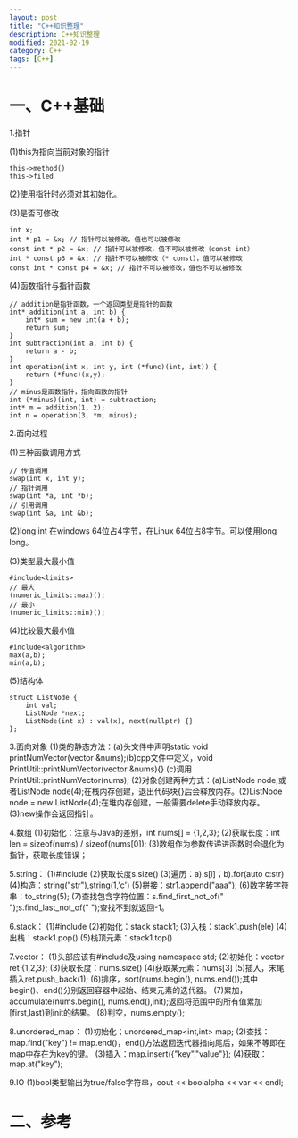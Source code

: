 ```yaml
---
layout: post
title: "C++知识整理"
description: C++知识整理
modified: 2021-02-19
category: C++
tags: [C++]
---
```


# 一、C++基础

1.指针

(1)this为指向当前对象的指针
    
    this->method()
    this->filed

(2)使用指针时必须对其初始化。

(3)是否可修改

    int x;
    int * p1 = &x; // 指针可以被修改，值也可以被修改
    const int * p2 = &x; // 指针可以被修改，值不可以被修改（const int）
    int * const p3 = &x; // 指针不可以被修改（* const），值可以被修改
    const int * const p4 = &x; // 指针不可以被修改，值也不可以被修改
    
(4)函数指针与指针函数

    // addition是指针函数，一个返回类型是指针的函数
    int* addition(int a, int b) {
        int* sum = new int(a + b);
        return sum;
    }
    int subtraction(int a, int b) {
        return a - b;
    }
    int operation(int x, int y, int (*func)(int, int)) {
        return (*func)(x,y);
    }
    // minus是函数指针，指向函数的指针
    int (*minus)(int, int) = subtraction;
    int* m = addition(1, 2);
    int n = operation(3, *m, minus);

2.面向过程

(1)三种函数调用方式

    // 传值调用
    swap(int x, int y);
    // 指针调用
    swap(int *a, int *b);
    // 引用调用
    swap(int &a, int &b);

(2)long int 在windows 64位占4字节，在Linux 64位占8字节。可以使用long long。

(3)类型最大最小值

    #include<limits>
    // 最大
    (numeric_limits::max)();
    // 最小
    (numeric_limits::min)();
    
(4)比较最大最小值

    #include<algorithm>
    max(a,b); 
    min(a,b);
    
(5)结构体

    struct ListNode {
        int val;
        ListNode *next;
        ListNode(int x) : val(x), next(nullptr) {}
    };

3.面向对象
(1)类的静态方法：(a)头文件中声明static void printNumVector(vector<int> &nums);(b)cpp文件中定义，void PrintUtil::printNumVector(vector<int> &nums){} (c)调用PrintUtil::printNumVector(nums);
(2)对象创建两种方式：(a)ListNode node;或者ListNode node(4);在栈内存创建，退出代码块{}后会释放内存。(2)ListNode node = new ListNode(4);在堆内存创建，一般需要delete手动释放内存。
(3)new操作会返回指针。

4.数组
(1)初始化：注意与Java的差别，int nums[] = {1,2,3};
(2)获取长度：int len = sizeof(nums) / sizeof(nums[0]);
(3)数组作为参数传递进函数时会退化为指针，获取长度错误；

5.string：
(1)#include <string>
(2)获取长度s.size()
(3)遍历：a).s[i]；b).for(auto c:str)
(4)构造：string("str"),string(1,'c')
(5)拼接：str1.append("aaa");
(6)数字转字符串：to_string(5);
(7)查找包含字符位置：s.find_first_not_of(" ");s.find_last_not_of(" ");查找不到就返回-1。

6.stack：
(1)#include<stack>
(2)初始化：stack<char> stack1;
(3)入栈：stack1.push(ele)
(4)出栈：stack1.pop()
(5)栈顶元素：stack1.top()

7.vector：
(1)头部应该有#include<vector>及using namespace std;
(2)初始化：vector<int> ret {1,2,3};
(3)获取长度：nums.size()
(4)获取某元素：nums[3]
(5)插入，末尾插入ret.push_back(1);
(6)排序，sort(nums.begin(), nums.end());其中begin()、end()分别返回容器中起始、结束元素的迭代器。
(7)累加，accumulate(nums.begin(), nums.end(),init);返回将范围中的所有值累加[first,last)到init的结果。
(8)判空，nums.empty();

8.unordered_map：
(1)初始化；unordered_map<int,int> map;
(2)查找：map.find("key") != map.end()，end()方法返回迭代器指向尾后，如果不等即在map中存在为key的键。
(3)插入：map.insert({"key","value"});
(4)获取：map.at("key");

9.IO
(1)bool类型输出为true/false字符串，cout << boolalpha << var << endl;

# 二、参考